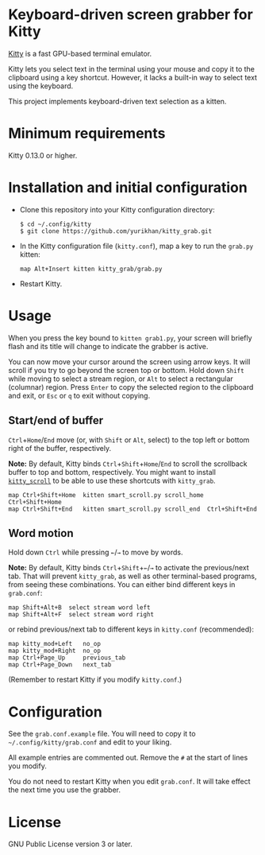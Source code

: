 # Keyboard-driven screen grabber for Kitty

[Kitty][kitty] is a fast GPU-based terminal emulator.

[kitty]: https://sw.kovidgoyal.net/kitty/

Kitty lets you select text in the terminal using your mouse
and copy it to the clipboard using a key shortcut.
However, it lacks a built-in way to select text using the keyboard.

This project implements keyboard-driven text selection as a kitten.


# Minimum requirements

Kitty 0.13.0 or higher.


# Installation and initial configuration

* Clone this repository into your Kitty configuration directory:

      $ cd ~/.config/kitty
      $ git clone https://github.com/yurikhan/kitty_grab.git

* In the Kitty configuration file (`kitty.conf`),
  map a key to run the `grab.py` kitten:

      map Alt+Insert kitten kitty_grab/grab.py

* Restart Kitty.


# Usage

When you press the key bound to `kitten grab1.py`,
your screen will briefly flash
and its title will change to indicate the grabber is active.

You can now move your cursor around the screen using arrow keys.
It will scroll if you try to go beyond the screen top or bottom.
Hold down `Shift` while moving to select a stream region,
or `Alt` to select a rectangular (columnar) region.
Press `Enter` to copy the selected region to the clipboard and exit,
or `Esc` or `q` to exit without copying.


## Start/end of buffer

`Ctrl`+`Home`/`End` move (or, with `Shift` or `Alt`, select)
to the top left or bottom right of the buffer, respectively.

**Note:** By default, Kitty binds `Ctrl`+`Shift`+`Home`/`End`
to scroll the scrollback buffer to top and bottom, respectively.
You might want to install [`kitty_scroll`][kitty_scroll]
to be able to use these shortcuts with `kitty_grab`.

[kitty_scroll]: https://github.com/yurikhan/kitty-smart-scroll

    map Ctrl+Shift+Home  kitten smart_scroll.py scroll_home Ctrl+Shift+Home
    map Ctrl+Shift+End   kitten smart_scroll.py scroll_end  Ctrl+Shift+End


## Word motion

Hold down `Ctrl` while pressing `←`/`→` to move by words.


**Note:** By default, Kitty binds `Ctrl`+`Shift`+`←`/`→`
to activate the previous/next tab.
That will prevent `kitty_grab`,
as well as other terminal-based programs,
from seeing these combinations.
You can either bind different keys in `grab.conf`:

    map Shift+Alt+B  select stream word left
    map Shift+Alt+F  select stream word right

or rebind previous/next tab to different keys in `kitty.conf`
(recommended):

    map kitty_mod+Left   no_op
    map kitty_mod+Right  no_op
    map Ctrl+Page_Up     previous_tab
    map Ctrl+Page_Down   next_tab

(Remember to restart Kitty if you modify `kitty.conf`.)


# Configuration

See the `grab.conf.example` file.
You will need to copy it to `~/.config/kitty/grab.conf`
and edit to your liking.

All example entries are commented out.
Remove the `#` at the start of lines you modify.

You do not need to restart Kitty when you edit `grab.conf`.
It will take effect the next time you use the grabber.


# License

GNU Public License version 3 or later.
